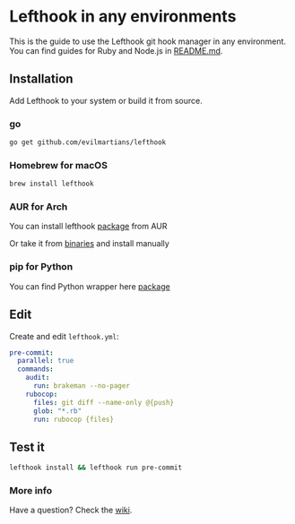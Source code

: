 # Lefthook in any environments

This is the guide to use the Lefthook git hook manager in any environment. You can find guides for Ruby and Node.js in [README.md](../README.md).

## Installation

Add Lefthook to your system or build it from source.

### go

```bash
go get github.com/evilmartians/lefthook
```

### Homebrew for macOS

```bash
brew install lefthook
```

### AUR for Arch

You can install lefthook [package](https://aur.archlinux.org/packages/lefthook) from AUR

Or take it from [binaries](https://github.com/evilmartians/lefthook/releases) and install manually

### pip for Python

You can find Python wrapper here [package](https://github.com/life4/lefthook)

## Edit

Create and edit `lefthook.yml`:

```yml
pre-commit:
  parallel: true
  commands:
    audit:
      run: brakeman --no-pager
    rubocop:
      files: git diff --name-only @{push}
      glob: "*.rb"
      run: rubocop {files}
```

## Test it
```bash
lefthook install && lefthook run pre-commit
```

### More info
Have a question? Check the [wiki](https://github.com/evilmartians/lefthook/wiki).
